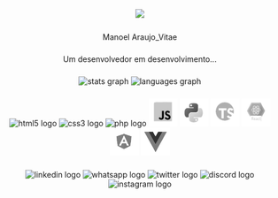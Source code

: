 <div align="center">
  <img src="https://profile-counter.glitch.me/1984/count.svg?"  />
</div>

###

<p align="center">Manoel Araujo_Vitae</p>

###

<p align="center">Um desenvolvedor em desenvolvimento...</p>

###

<div align="center">
  <img src="https://github-readme-stats.vercel.app/api?hide_title=false&hide_rank=true&show_icons=true&include_all_commits=true&count_private=true&disable_animations=false&theme=omni&locale=en&hide_border=false&username=1984" height="140" alt="stats graph"  />
  <img src="https://github-readme-stats.vercel.app/api/top-langs?locale=en&hide_title=false&layout=compact&card_width=320&langs_count=5&theme=dracula&hide_border=false&username=1984" height="140" alt="languages graph"  />
</div>

###

<div align="center">
  <img src="https://cdn.jsdelivr.net/gh/devicons/devicon/icons/html5/html5-original.svg" height="40" width="52" alt="html5 logo"  />
  <img src="https://cdn.jsdelivr.net/gh/devicons/devicon/icons/css3/css3-original.svg" height="40" width="52" alt="css3 logo"  />
  <img src="https://cdn.jsdelivr.net/gh/devicons/devicon/icons/php/php-original.svg" height="40" width="52" alt="php logo"  />
  <img src="https://github.com/1984MSA/1984MSA/blob/main/LogoGray/Screenshot_3.1.png" height="50" width="52" alt="javascript logo"  />
  <img src="https://github.com/1984MSA/1984MSA/blob/main/LogoGray/Screenshot_6.1.png" height="50" width="52" alt="python logo"  />
  <img src="https://github.com/1984MSA/1984MSA/blob/main/LogoGray/Screenshot_7.1.png" height="50" width="52" alt="typescript logo"  />
  <img src="https://github.com/1984MSA/1984MSA/blob/main/LogoGray/Screenshot_8.1.png" height="50" width="52" alt="react logo"  />
  <img src="https://github.com/1984MSA/1984MSA/blob/main/LogoGray/Screenshot_9.1.png" height="50" width="52" alt="angularjs logo"  />
  <img src="https://github.com/1984MSA/1984MSA/blob/main/LogoGray/Screenshot_4.1.png" height="50" width="52" alt="vuejs logo"  />
</div>

###

<div align="center">
  <img src="https://img.shields.io/static/v1?message=LinkedIn&logo=linkedin&label=&color=0077B5&logoColor=white&labelColor=&style=for-the-badge" height="40" alt="linkedin logo"  />
  <img src="https://img.shields.io/static/v1?message=Whatsapp&logo=whatsapp&label=&color=25D366&logoColor=white&labelColor=&style=for-the-badge" height="40" alt="whatsapp logo"  />
  <img src="https://img.shields.io/static/v1?message=Twitch&logo=twitch&label=&color=9146FF&logoColor=white&labelColor=&style=for-the-badge" height="40" alt="twitter logo"  />
  <img src="https://img.shields.io/static/v1?message=Discord&logo=discord&label=&color=7289DA&logoColor=white&labelColor=&style=for-the-badge" height="40" alt="discord logo"  />
  <img src="https://img.shields.io/static/v1?message=Instagram&logo=instagram&label=&color=E4405F&logoColor=white&labelColor=&style=for-the-badge" height="40" alt="instagram logo"  />
</div>

###
